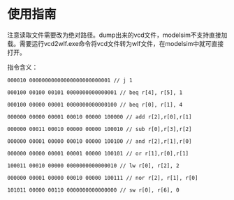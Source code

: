 # 使用指南
注意读取文件需要改为绝对路径。dump出来的vcd文件，modelsim不支持直接加载。需要运行vcd2wlf.exe命令将vcd文件转为wlf文件，在modelsim中就可直接打开。

指令含义：
```
000010 00000000000000000000000001 // j 1

000100 00100 00101 0000000000000001 // beq r[4], r[5], 1

000100 00000 00001 0000000000000100 // beq r[0], r[1], 4

000000 00000 00001 00010 00000 100000 // add r[2],r[0],r[1]

000000 00011 00010 00000 00000 100010 // sub r[0],r[3],r[2]

000000 00001 00000 00010 00000 100100 // and r[2],r[1],r[0]

000000 00000 00001 00001 00000 100101 // or r[1],r[0],r[1]

100011 00010 00000 0000000000000010 // lw r[0], r[2], 2

000000 00001 00000 00010 00000 100111 // nor r[2], r[1], r[0]

101011 00000 00110 0000000000000000 // sw r[0], r[6], 0
```
